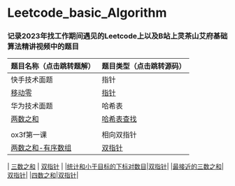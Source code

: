 # Leetcode_basic_Algorithm

### 记录2023年找工作期间遇见的Leetcode上以及B站上灵茶山艾府基础算法精讲视频中的题目


| 题目名称（点击跳转题解）       | 题目类型（点击跳转源码） |
| ------------------------------ | ------------------------ |
| 快手技术面题 |指针|
| [移动零](题解/移动零.md)        | [指针](源码/移动零.py)                     |
| 华为技术面题 |哈希表|
| [两数之和](题解/两数之和.md) | [哈希表查找](源码/两数之和.py)               |
|||
| ox3f第一课 |相向双指针|
| [两数之和-有序数组](题解/两数之和-输入有序数组.md) | [双指针](源码/两数之和-输入有序数组.py)               |

| [三数之和](题解/三数之和.md) | [双指针](源码/三数之和.py)               |
|[统计和小于目标的下标对数目](题解/统计和小于目标的下标数目.md)|[双指针](源码/统计和小于目标的下标数目.py)|
|[最接近的三数之和](题解/最接近的三数之和.md)|[双指针](源码/最接近的三数之和.py)|
|[四数之和](题解/四数之和.md)|[双指针](源码/四数之和.py)|